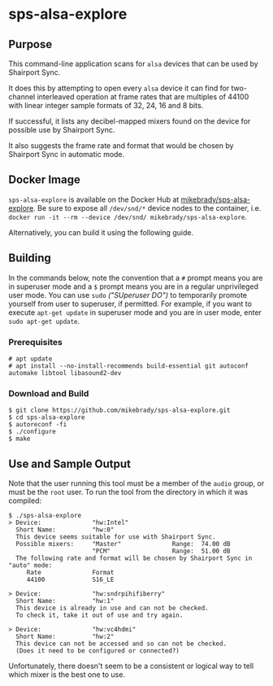 # sps-alsa-explore
## Purpose
This command-line application scans for `alsa` devices that can be used by Shairport Sync.

It does this by attempting to open every `alsa` device it can find for two-channel interleaved operation at
frame rates that are multiples of 44100 with linear integer sample formats of 32, 24, 16 and 8 bits.

If successful, it lists any decibel-mapped mixers found on the device for possible use by Shairport Sync.

It also suggests the frame rate and format that would be chosen by Shairport Sync in automatic mode.

## Docker Image
`sps-alsa-explore` is available on the Docker Hub at [mikebrady/sps-alsa-explore](https://hub.docker.com/r/mikebrady/sps-alsa-explore). Be sure to expose all `/dev/snd/*` device nodes to the container, i.e. `docker run -it --rm --device /dev/snd/ mikebrady/sps-alsa-explore`.

Alternatively, you can build it using the following guide.

## Building
In the commands below, note the convention that a `#` prompt means you are in superuser mode and a `$` prompt means you are in a regular unprivileged user mode. You can use `sudo` *("SUperuser DO")* to temporarily promote yourself from user to superuser, if permitted. For example, if you want to execute `apt-get update` in superuser mode and you are in user mode, enter `sudo apt-get update`.
### Prerequisites
```
# apt update
# apt install --no-install-recommends build-essential git autoconf automake libtool libasound2-dev
```
### Download and Build
```
$ git clone https://github.com/mikebrady/sps-alsa-explore.git
$ cd sps-alsa-explore
$ autoreconf -fi
$ ./configure
$ make
```
## Use and Sample Output
Note that the user running this tool must be a member of the `audio` group, or must be the `root` user.
To run the tool from the directory in which it was compiled:
```
$ ./sps-alsa-explore
> Device:              "hw:Intel"
  Short Name:          "hw:0"
  This device seems suitable for use with Shairport Sync.
  Possible mixers:     "Master"              Range:  74.00 dB
                       "PCM"                 Range:  51.00 dB
  The following rate and format will be chosen by Shairport Sync in "auto" mode:
     Rate              Format
     44100             S16_LE

> Device:              "hw:sndrpihifiberry"
  Short Name:          "hw:1"
  This device is already in use and can not be checked.
  To check it, take it out of use and try again.

> Device:              "hw:vc4hdmi"
  Short Name:          "hw:2"
  This device can not be accessed and so can not be checked.
  (Does it need to be configured or connected?)
```
Unfortunately, there doesn't seem to be a consistent or logical way to tell which mixer is the best one to use.
